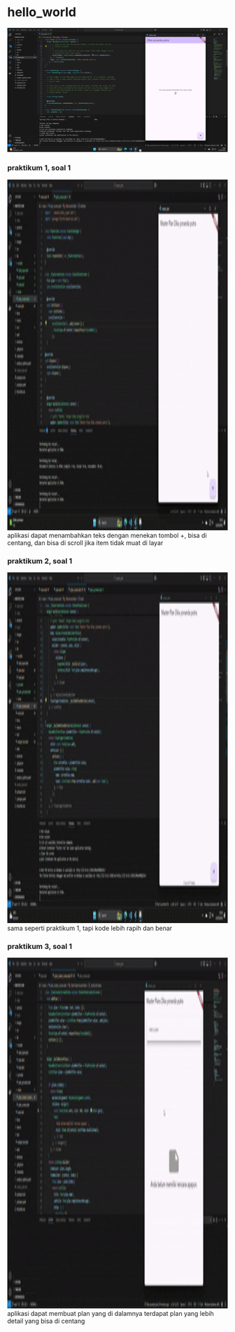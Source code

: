# hello_world

![Screenshoot Hello_World](images/01.png)

### praktikum 1, soal 1
<img src="images/p1s1.gif" alt="Screenshoot Hello_World" width="1200" height="800">
aplikasi dapat menambahkan teks dengan menekan tombol +, bisa di centang, dan bisa di scroll jika item tidak muat di layar

### praktikum 2, soal 1
<img src="images/p2s1.gif" alt="Screenshoot Hello_World" width="1200" height="800">
sama seperti praktikum 1, tapi kode lebih rapih dan benar

### praktikum 3, soal 1
<img src="images/p3s1.gif" alt="Screenshoot Hello_World" width="1200" height="800">
aplikasi dapat membuat plan yang di dalamnya terdapat plan yang lebih detail yang bisa di centang
